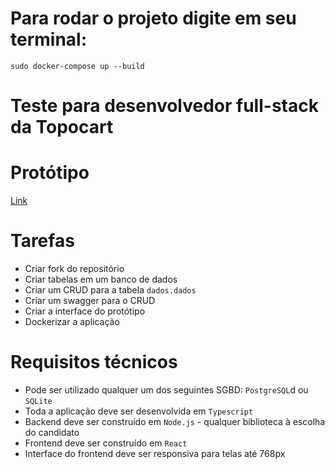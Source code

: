 # Para rodar o projeto digite em seu terminal:

```
sudo docker-compose up --build
```

# Teste para desenvolvedor full-stack da Topocart

# Protótipo

[Link](https://www.figma.com/proto/Pae546E8G3LbazxilOcesE/Teste-para-PS?node-id=1%3A4&scaling=scale-down&page-id=0%3A1)

# Tarefas

- Criar fork do repositório
- Criar tabelas em um banco de dados
- Criar um CRUD para a tabela `dados.dados`
- Criar um swagger para o CRUD
- Criar a interface do protótipo
- Dockerizar a aplicação

# Requisitos técnicos

- Pode ser utilizado qualquer um dos seguintes SGBD: `PostgreSQL`d ou `SQLite`
- Toda a aplicação deve ser desenvolvida em `Typescript`
- Backend deve ser construído em `Node.js` - qualquer biblioteca à escolha do candidato
- Frontend deve ser construído em `React`
- Interface do frontend deve ser responsiva para telas até 768px
